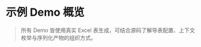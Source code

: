 # 示例 Demo 概览

<DemoGrid :demos="[
  {
    title: 'Mini RPG',
    description: '多表 RPG 配置：英雄、技能、物品、敌人、关卡与全局参数，附带 React / Tailwind 静态战斗体验。',
    play: '/examples/minirpg/index.html',
    source: 'https://github.com/khgame/tables/tree/master/example/game_01_minirpg'
  },
  {
    title: 'Click Cookies',
    description: '增量点击玩法：生产建筑、升级树、成就系统与全局参数，轻量级 UI 可直接试玩。',
    play: '/examples/click-cookies/index.html',
    source: 'https://github.com/khgame/tables/tree/master/example/game_02_click_cookies'
  },
  {
    title: 'A Dark Room',
    description: '向经典致敬的完整增量游戏示例，涵盖资源、职业、建筑、事件与可交互 React UI。',
    play: '/examples/a-dark-room/index.html',
    source: 'https://github.com/khgame/tables/tree/master/example/game_03_a_dark_room'
  },
  {
    title: 'Arcane Depths',
    description: '战术 Roguelike + 基地经营 Demo：多层章节、构筑小队、地牢线路与 jsonx 协议头输出。',
    play: '/examples/arcane-depths/ui/index.html',
    source: 'https://github.com/khgame/tables/tree/master/example/game_04_arcane_depths'
  },
  {
    title: 'Neon Aberration',
    description: '赛博朋克 + 克苏鲁风格生存 ARPG：多表驱动基地管理、战术战斗、经济循环与剧情事件。',
    play: '/examples/neon-aberration/index.html',
    source: 'https://github.com/khgame/tables/tree/master/example/game_05_neon_aberration'
  },
  {
    title: 'Abyssal Nightfall',
    description: '类 Vampire Survivors 靶场：战前构筑界面 + Canvas 实时战斗，用 Excel 验证弹道、波次与技能树。',
    play: '/examples/abyssal-nightfall/index.html',
    source: 'https://github.com/khgame/tables/tree/master/example/game_06_abyssal_nightfall'
  }
]" />

> 所有 Demo 皆使用真实 Excel 表生成，可结合源码了解导表配置、上下文枚举与序列化产物的组织方式。
